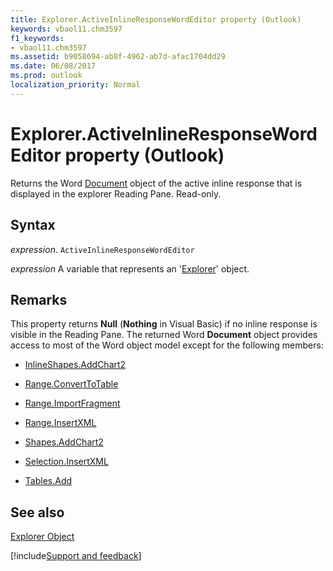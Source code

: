 ```yaml
---
title: Explorer.ActiveInlineResponseWordEditor property (Outlook)
keywords: vbaol11.chm3597
f1_keywords:
- vbaol11.chm3597
ms.assetid: b9058694-ab8f-4962-ab7d-afac1704dd29
ms.date: 06/08/2017
ms.prod: outlook
localization_priority: Normal
---
```



# Explorer.ActiveInlineResponseWordEditor property (Outlook)
Returns the Word [Document](./Word.Document.md) object of the active inline response that is displayed in the explorer Reading Pane. Read-only.

## Syntax

_expression_. `ActiveInlineResponseWordEditor`

_expression_ A variable that represents an '[Explorer](Outlook.Explorer.md)' object.


## Remarks

This property returns  **Null** (**Nothing** in Visual Basic) if no inline response is visible in the Reading Pane. The returned Word **Document** object provides access to most of the Word object model except for the following members:


- [InlineShapes.AddChart2](./Word.inlineshapes.addchart2.md)
    
- [Range.ConvertToTable](./Word.Range.ConvertToTable.md)
    
- [Range.ImportFragment](./Word.Range.ImportFragment.md)
    
- [Range.InsertXML](./Word.Range.InsertXML.md)
    
- [Shapes.AddChart2](./Word.shapes.addchart2.md)
    
- [Selection.InsertXML](./Word.Selection.InsertXML.md)
    
- [Tables.Add](./Word.Tables.Add.md)
    

## See also


[Explorer Object](Outlook.Explorer.md)

[!include[Support and feedback](~/includes/feedback-boilerplate.md)]